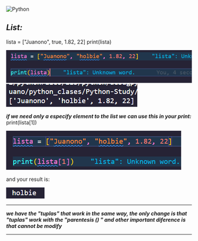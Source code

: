 ![Python](https://encrypted-tbn0.gstatic.com/images?q=tbn:ANd9GcTuvgFYmiGch3e9tzivxe0zoNnhwDlZMl3aSA&usqp=CAU)

## ***List:***
lista = ["Juanono", true, 1.82, 22]
print(lista)

<img src="https://github.com/jegomezV/Python-Study/blob/master/-/images/lista1.png?raw=true">

<img src="https://github.com/jegomezV/Python-Study/blob/master/-/images/lista2.png?raw=true">

***if we need only a especify element to the list we can use this in your print:***
print(lista[1])

<img src="https://github.com/jegomezV/Python-Study/blob/master/-/images/list3.png?raw=true">

and your result is:

<img src="https://github.com/jegomezV/Python-Study/blob/master/-/images/list%204.png?raw=true">

---

***we have the "tuplas" that work in the same way, the only change is that "tuplas" work with the "parentesis () " and other important diference is that cannot be modify*** 

---
